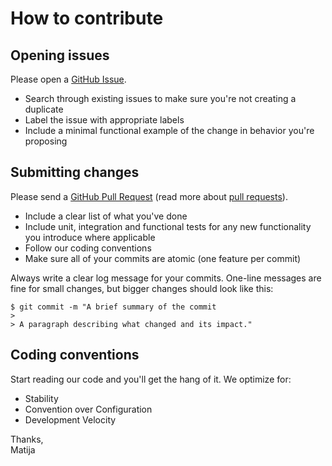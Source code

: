 # How to contribute

## Opening issues

Please open a [GitHub Issue](https://github.com/matteeyah/respondo/issues/new).

* Search through existing issues to make sure you're not creating a duplicate
* Label the issue with appropriate labels
* Include a minimal functional example of the change in behavior you're proposing

## Submitting changes

Please send a [GitHub Pull Request](https://github.com/matteeyah/respondo/pull/new/master) (read more about [pull requests](http://help.github.com/pull-requests/)).

  * Include a clear list of what you've done
  * Include unit, integration and functional tests for any new functionality you introduce where applicable
  * Follow our coding conventions
  * Make sure all of your commits are atomic (one feature per commit)

Always write a clear log message for your commits. One-line messages are fine for small changes, but bigger changes should look like this:

    $ git commit -m "A brief summary of the commit
    > 
    > A paragraph describing what changed and its impact."

## Coding conventions

Start reading our code and you'll get the hang of it. We optimize for:

  * Stability
  * Convention over Configuration
  * Development Velocity

Thanks,  
Matija
